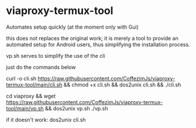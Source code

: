 # viaproxy-termux-tool
Automates setup quickly (at the moment only with Gui) 

this does not replaces the original work; it is merely a tool to provide an automated setup for Android users, thus simplifying the installation process.

vp.sh serves to simplify the use of the cli


just do the commands below 

curl -o cli.sh https://raw.githubusercontent.com/CoffezimJs/viaproxy-termux-tool/main/cli.sh && chmod +x cli.sh && dos2unix cli.sh && ./cli.sh

cd viaproxy && wget https://raw.githubusercontent.com/CoffezimJs/viaproxy-termux-tool/main/vp.sh && dos2unix vp.sh ./vp.sh


if it doesn't work:
dos2unix cli.sh



